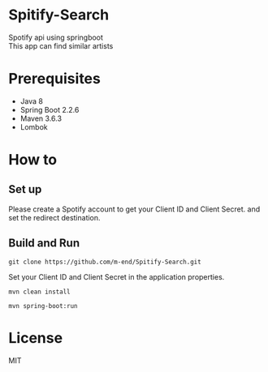 # Spitify-Search
Spotify api using springboot  
This app can find similar artists  

# Prerequisites
- Java 8  
- Spring Boot 2.2.6  
- Maven 3.6.3  
- Lombok

# How to  
## Set up  
Please create a Spotify account to get your Client ID and Client Secret. and set the redirect destination.  

## Build and Run  
```git clone https://github.com/m-end/Spitify-Search.git```  

Set your Client ID and Client Secret in the application properties.  

```mvn clean install```  

```mvn spring-boot:run```

# License
MIT
